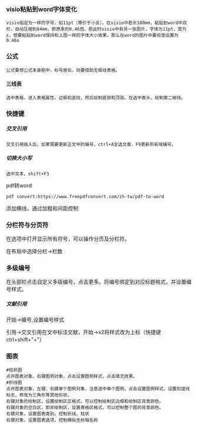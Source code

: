 ### visio粘贴到word字体变化

```
visio指定为一样的字号，如11pt（等价于小五），在visio中若长180mm，粘贴到word中双栏，自动压缩到84mm，即原来的0.46倍。若此时visio中有另一张图片，字体为11pt，宽为x，想要粘贴到word保持和上图一样的字体大小效果，那么在word的图片中要将宽设置为0.46x
```

### 公式

```
公式要想公式本身剧中，标号居右，则要借助无框线表格。
```

#### 三线表

```
选中表格，进入表格属性，边框和底纹，然后绘制底部和顶部。在选中表头，绘制第二根线。
```





### 快捷键

##### 交叉引用

```
交叉引用插入后，如果需要更新正文中的编号，ctrl+A全选文章，F9更新所有域编号。
```

##### 切换大小写

```
选中文本，shift+F3
```



pdf转word

```
pdf convert:https://www.freepdfconvert.com/zh-tw/pdf-to-word
```



添加横线，通过加粗和间距控制

### 分栏符与分页符

在选项中打开显示所有符号，可以操作分页及分栏符。

在布局中选择分栏->栏数

### 多级编号

在头部栏点击自定义多级编号，点击更多。将编号绑定到对应标题格式，并设置编号样式。

##### 文献引用

开始->编号,设置编号样式

引用->交叉引用在文中标注文献，开始->x2将样式改为上标（快捷键ctrl+shift+"+"）

### 图表

```
#柱状图
点开图表对象，右键图例对象，点击设置图例样式，点击填充效果。
#折线图
点开图表对象，左键、右键单个图例对象，注意选中单个图例，点击设置图例样式，设置刻度线标志，修改为三角形等其他形状。
右键对象的绘制区，设置绘制区区格式，可以控制绘制区边框和绘制区背景颜色。
右键对象的空白区，即非绘制区，设置表格区格式，可以控制整个图的背景颜色。
右键对象，设置图表类别，控制折线、柱状
右键对象，设置图表选项，控制横纵坐标轴名称
```

